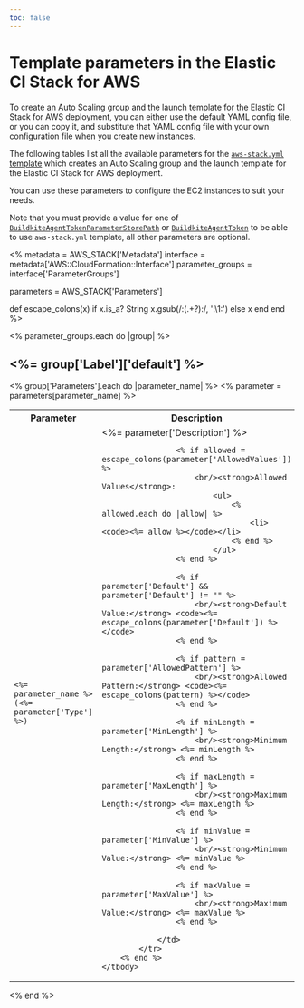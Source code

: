 ```yaml
---
toc: false
---
```


# Template parameters in the Elastic CI Stack for AWS

To create an Auto Scaling group and the launch template for the Elastic CI Stack for AWS deployment, you can either use the default YAML config file, or you can copy it, and substitute that YAML config file with your own configuration file when you create new instances.

The following tables list all the available parameters for the [`aws-stack.yml` template](https://github.com/buildkite/elastic-ci-stack-for-aws/blob/-/templates/aws-stack.yml) which creates an Auto Scaling group and the launch template for the Elastic CI Stack for AWS deployment.

You can use these parameters to configure the EC2 instances to suit your needs.

Note that you must provide a value for one of [`BuildkiteAgentTokenParameterStorePath`](#BuildkiteAgentTokenParameterStorePath)
or [`BuildkiteAgentToken`](#BuildkiteAgentToken) to be able to use `aws-stack.yml` template, all other parameters are optional.

<!--
  _____   ____    _   _  ____ _______   ______ _____ _____ _______
 |  __ \ / __ \  | \ | |/ __ \__   __| |  ____|  __ \_   _|__   __|
 | |  | | |  | | |  \| | |  | | | |    | |__  | |  | || |    | |
 | |  | | |  | | | . ` | |  | | | |    |  __| | |  | || |    | |
 | |__| | |__| | | |\  | |__| | | |    | |____| |__| || |_   | |
 |_____/ \____/  |_| \_|\____/  |_|    |______|_____/_____|  |_|

The template below provides correct layouts for auto-generated configuration tables based on script/generate-elastic-ci-stack-for-aws-parameters.sh.
Proceed with caution.
-->

<!-- vale off -->

<%
metadata = AWS_STACK['Metadata']
interface = metadata['AWS::CloudFormation::Interface']
parameter_groups = interface['ParameterGroups']

parameters = AWS_STACK['Parameters']

def escape_colons(x)
if x.is_a? String
x.gsub(/:(.+?):/, '\:\1\:')
else
x
end
end
%>

<% parameter_groups.each do |group| %>

<h2><%= group['Label']['default'] %></h2>

<table>
	<tbody>
		<tr>
			<th>Parameter</th>
			<th>Description</th>
		</tr>
		<% group['Parameters'].each do |parameter_name| %>
			<% parameter = parameters[parameter_name] %>
			<tr id="<%= parameter_name %>">
				<td>
					<code><%= parameter_name %></code>
					<br><code>(<%= parameter['Type'] %>)</code>
				</td>
				<td>
					<%= parameter['Description'] %>

    				<% if allowed = escape_colons(parameter['AllowedValues']) %>
    					<br/><strong>Allowed Values</strong>:
    						<ul>
    							<% allowed.each do |allow| %>
    								<li><code><%= allow %></code></li>
    							<% end %>
    						</ul>
    				<% end %>

    				<% if parameter['Default'] && parameter['Default'] != "" %>
    					<br/><strong>Default Value:</strong> <code><%= escape_colons(parameter['Default']) %></code>
    				<% end %>

    				<% if pattern = parameter['AllowedPattern'] %>
    					<br/><strong>Allowed Pattern:</strong> <code><%= escape_colons(pattern) %></code>
    				<% end %>

    				<% if minLength = parameter['MinLength'] %>
    					<br/><strong>Minimum Length:</strong> <%= minLength %>
    				<% end %>

    				<% if maxLength = parameter['MaxLength'] %>
    					<br/><strong>Maximum Length:</strong> <%= maxLength %>
    				<% end %>

    				<% if minValue = parameter['MinValue'] %>
    					<br/><strong>Minimum Value:</strong> <%= minValue %>
    				<% end %>

    				<% if maxValue = parameter['MaxValue'] %>
    					<br/><strong>Maximum Value:</strong> <%= maxValue %>
    				<% end %>

    			</td>
    		</tr>
    	<% end %>
    </tbody>

</table>
<% end %>

<!-- vale on -->
